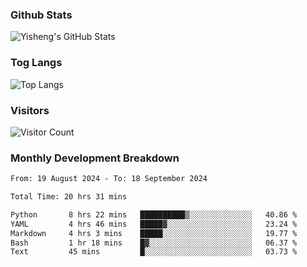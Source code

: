 ### Github Stats
![Yisheng's GitHub Stats](https://github-readme-stats-9qabuvhk1-gongyisheng.vercel.app/api?username=gongyisheng&count_private=true&show_icons=true)
### Tog Langs
![Top Langs](https://github-readme-stats-9qabuvhk1-gongyisheng.vercel.app/api/top-langs/?username=gongyisheng&layout=compact)
### Visitors
![Visitor Count](https://profile-counter.glitch.me/gongyisheng/count.svg)
### Monthly Development Breakdown
<!--START_SECTION:waka-->

```txt
From: 19 August 2024 - To: 18 September 2024

Total Time: 20 hrs 31 mins

Python       8 hrs 22 mins   ██████████▒░░░░░░░░░░░░░░   40.86 %
YAML         4 hrs 46 mins   █████▓░░░░░░░░░░░░░░░░░░░   23.24 %
Markdown     4 hrs 3 mins    █████░░░░░░░░░░░░░░░░░░░░   19.77 %
Bash         1 hr 18 mins    █▓░░░░░░░░░░░░░░░░░░░░░░░   06.37 %
Text         45 mins         █░░░░░░░░░░░░░░░░░░░░░░░░   03.73 %
```

<!--END_SECTION:waka-->
